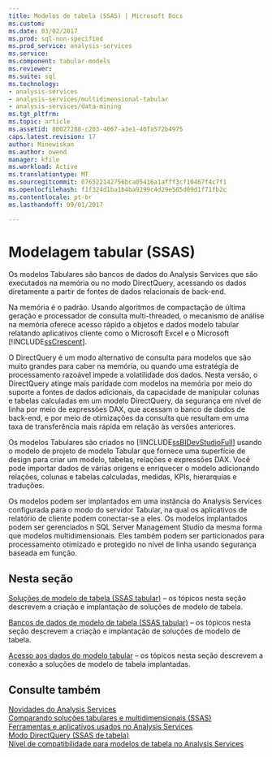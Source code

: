 ```yaml
---
title: Modelos de tabela (SSAS) | Microsoft Docs
ms.custom: 
ms.date: 03/02/2017
ms.prod: sql-non-specified
ms.prod_service: analysis-services
ms.service: 
ms.component: tabular-models
ms.reviewer: 
ms.suite: sql
ms.technology:
- analysis-services
- analysis-services/multidimensional-tabular
- analysis-services/data-mining
ms.tgt_pltfrm: 
ms.topic: article
ms.assetid: 80027288-c203-4667-a3e1-40fa572b4975
caps.latest.revision: 17
author: Minewiskan
ms.author: owend
manager: kfile
ms.workload: Active
ms.translationtype: MT
ms.sourcegitcommit: 876522142756bca05416a1afff3cf10467f4c7f1
ms.openlocfilehash: f1f324d1ba1b4ba9299c4d29e565d09d1f71fb2c
ms.contentlocale: pt-br
ms.lasthandoff: 09/01/2017

---
```

# <a name="tabular-modeling-ssas"></a>Modelagem tabular (SSAS)
  Os modelos Tabulares são bancos de dados do Analysis Services que são executados na memória ou no modo DirectQuery, acessando os dados diretamente a partir de fontes de dados relacionais de back-end.  
  
 Na memória é o padrão. Usando algoritmos de compactação de última geração e processador de consulta multi-threaded, o mecanismo de análise na memória oferece acesso rápido a objetos e dados modelo tabular relatando aplicativos cliente como o Microsoft Excel e o Microsoft [!INCLUDE[ssCrescent](../../includes/sscrescent-md.md)].  
  
 O DirectQuery é um modo alternativo de consulta para modelos que são muito grandes para caber na memória, ou quando uma estratégia de processamento razoável impede a volatilidade dos dados. Nesta versão, o DirectQuery atinge mais paridade com modelos na memória por meio do suporte a fontes de dados adicionais, da capacidade de manipular colunas e tabelas calculadas em um modelo DirectQuery, da segurança em nível de linha por meio de expressões DAX, que acessam o banco de dados de back-end, e por meio de otimizações da consulta que resultam em uma taxa de transferência mais rápida em relação às versões anteriores.
  
 Os modelos Tabulares são criados no [!INCLUDE[ssBIDevStudioFull](../../includes/ssbidevstudiofull-md.md)] usando o modelo de projeto de modelo Tabular que fornece uma superfície de design para criar um modelo, tabelas, relações e expressões DAX. Você pode importar dados de várias origens e enriquecer o modelo adicionando relações, colunas e tabelas calculadas, medidas, KPIs, hierarquias e traduções.  
  
 Os modelos podem ser implantados em uma instância do Analysis Services configurada para o modo do servidor Tabular, na qual os aplicativos de relatório de cliente podem conectar-se a eles. Os modelos implantados podem ser gerenciados n SQL Server Management Studio da mesma forma que modelos multidimensionais. Eles também podem ser particionados para processamento otimizado e protegido no nível de linha usando segurança baseada em função.  
  
## <a name="in-this-section"></a>Nesta seção  
 [Soluções de modelo de tabela &#40;SSAS tabular&#41;](../../analysis-services/tabular-models/tabular-model-solutions-ssas-tabular.md) – os tópicos nesta seção descrevem a criação e implantação de soluções de modelo de tabela.
  
 [Bancos de dados de modelo de tabela &#40;SSAS tabular&#41;](../../analysis-services/tabular-models/tabular-model-databases-ssas-tabular.md) – os tópicos nesta seção descrevem a criação e implantação de soluções de modelo de tabela.
  
 [Acesso aos dados do modelo tabular](../../analysis-services/tabular-models/tabular-model-data-access.md) – os tópicos nesta seção descrevem a conexão a soluções de modelo de tabela implantadas.
  
## <a name="see-also"></a>Consulte também  
 [Novidades do Analysis Services](../../analysis-services/what-s-new-in-analysis-services.md)   
 [Comparando soluções tabulares e multidimensionais &#40;SSAS&#41;](../../analysis-services/comparing-tabular-and-multidimensional-solutions-ssas.md)   
 [Ferramentas e aplicativos usados no Analysis Services](../../analysis-services/tools-and-applications-used-in-analysis-services.md)   
 [Modo DirectQuery &#40;SSAS de tabela&#41;](../../analysis-services/tabular-models/directquery-mode-ssas-tabular.md)   
 [Nível de compatibilidade para modelos de tabela no Analysis Services](../../analysis-services/tabular-models/compatibility-level-for-tabular-models-in-analysis-services.md)  
  
  


